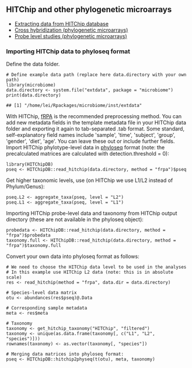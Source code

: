 <!--
  %\VignetteEngine{knitr::rmarkdown}
  %\VignetteIndexEntry{microbiome tutorial - hitchip}
  %\usepackage[utf8]{inputenc}
  %\VignetteEncoding{UTF-8}  
-->
HITChip and other phylogenetic microarrays
------------------------------------------

-   [Extracting data from HITChip
    database](https://github.com/microbiome/HITChipDB/blob/master/vignettes/vignette.md)
-   [Cross hybridization (phylogenetic microarrays)](Crosshyb.md)
-   [Probe level studies (phylogenetic microarrays)](Probelevel.md)

### Importing HITChip data to phyloseq format

Define the data folder.

    # Define example data path (replace here data.directory with your own path)
    library(microbiome)
    data.directory <- system.file("extdata", package = "microbiome")
    print(data.directory)

    ## [1] "/home/lei/Rpackages/microbiome/inst/extdata"

With HITChip,
[fRPA](http://www.computer.org/csdl/trans/tb/2011/01/ttb2011010217-abs.html)
is the recommended preprocessing method. You can add new metadata fields
in the template metadata file in your HITChip data folder and exporting
it again to tab-separated .tab format. Some standard, self-explanatory
field names include 'sample', 'time', 'subject', 'group', 'gender',
'diet', 'age'. You can leave these out or include further fields. Import
HITChip phylotype-level data in
[phyloseq](https://github.com/joey711/phyloseq) format (note: the
precalculated matrices are calculated with detection.threshold = 0):

    library(HITChipDB)
    pseq <- HITChipDB::read_hitchip(data.directory, method = "frpa")$pseq

Get higher taxonomic levels, use (on HITChip we use L1/L2 instead of
Phylum/Genus):

    pseq.L2 <- aggregate_taxa(pseq, level = "L2")
    pseq.L1 <- aggregate_taxa(pseq, level = "L1")

Importing HITChip probe-level data and taxonomy from HITChip output
directory (these are not available in the phyloseq object):

    probedata <- HITChipDB::read_hitchip(data.directory, method = "frpa")$probedata
    taxonomy.full <- HITChipDB::read_hitchip(data.directory, method = "frpa")$taxonomy.full

Convert your own data into phyloseq format as follows:

    # We need to choose the HITChip data level to be used in the analyses
    # In this example use HITChip L2 data (note: this is in absolute scale)
    res <- read_hitchip(method = "frpa", data.dir = data.directory)

    # Species-level data matrix
    otu <- abundances(res$pseq)@.Data 

    # Corresponding sample metadata
    meta <- res$meta

    # Taxonomy
    taxonomy <- get_hitchip_taxonomy("HITChip", "filtered")
    taxonomy <- unique(as.data.frame(taxonomy[, c("L1", "L2", "species")]))
    rownames(taxonomy) <- as.vector(taxonomy[, "species"])

    # Merging data matrices into phyloseq format:
    pseq <- HITChipDB::hitchip2physeq(t(otu), meta, taxonomy)
